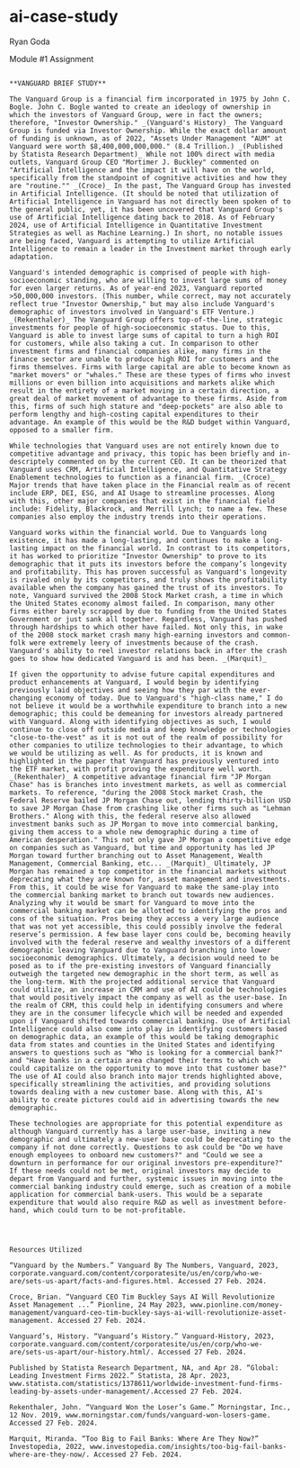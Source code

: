 # ai-case-study
Ryan Goda

Module #1 Assignment

                                                                            **VANGUARD BRIEF STUDY**

    The Vanguard Group is a financial firm incorporated in 1975 by John C. Bogle. John C. Bogle wanted to create an ideology of ownership in which the investors of Vanguard Group, were in fact the owners; therefore, "Investor Ownership." _(Vanguard's History)_ The Vanguard Group is funded via Investor Ownership. While the exact dollar amount of funding is unknown, as of 2022, "Assets Under Management "AUM" at Vanguard were worth $8,400,000,000,000." (8.4 Trillion.) _(Published by Statista Research Department)_ While not 100% direct with media outlets, Vanguard Group CEO "Mortimer J. Buckley" commented on "Artificial Intelligence and the impact it will have on the world, specifically from the standpoint of cognitive activities and how they are "routine."" _(Croce)_ In the past, The Vanguard Group has invested in Artificial Intelligence. (It should be noted that utilization of Artificial Intelligence in Vanguard has not directly been spoken of to the general public, yet, it has been uncovered that Vanguard Group's use of Artificial Intelligence dating back to 2018. As of February 2024, use of Artificial Intelligence in Quantitative Investment Strategies as well as Machine Learning.) In short, no notable issues are being faced, Vanguard is attempting to utilize Artificial Intelligence to remain a leader in the Investment market through early adaptation.

    Vanguard's intended demographic is comprised of people with high-socioeconomic standing, who are willing to invest large sums of money for even larger returns. As of year-end 2023, Vanguard reported >50,000,000 investors. (This number, while correct, may not accurately reflect true "Investor Ownership," but may also include Vanguard's demographic of investors involved in Vanguard's ETF Venture.) _(Rekenthaler)_ The Vanguard Group offers top-of-the-line, strategic investments for people of high-socioeconomic status. Due to this, Vanguard is able to invest large sums of capital to turn a high ROI for customers, while also taking a cut. In comparison to other investment firms and financial companies alike, many firms in the finance sector are unable to produce high ROI for customers and the firms themselves. Firms with large capital are able to become known as "market movers" or "whales." These are these types of firms who invest millions or even billion into acquisitions and markets alike which result in the entirety of a market moving in a certain direction, a great deal of market movement of advantage to these firms. Aside from this, firms of such high stature and "deep-pockets" are also able to perform lengthy and high-costing capital expenditures to their advantage. An example of this would be the R&D budget within Vanguard, opposed to a smaller firm.

    While technologies that Vanguard uses are not entirely known due to competitive advantage and privacy, this topic has been briefly and in-descriptely commented on by the current CEO. It can be theorized that Vanguard uses CRM, Artificial Intelligence, and Quantitative Strategy Enablement technologies to function as a financial firm. _(Croce)_ Major trends that have taken place in the Financial realm as of recent include ERP, DEI, ESG, and AI Usage to streamline processes. Along with this, other major companies that exist in the financial field include: Fidelity, Blackrock, and Merrill Lynch; to name a few. These companies also employ the industry trends into their operations.

    Vanguard works within the financial world. Due to Vanguards long existence, it has made a long-lasting, and continues to make a long-lasting impact on the financial world. In contrast to its competitors, it has worked to prioritize "Investor Ownership" to prove to its demographic that it puts its investors before the company’s longevity and profitability. This has proven successful as Vanguard's longevity is rivaled only by its competitors, and truly shows the profitability available when the company has gained the trust of its investors. To note, Vanguard survived the 2008 Stock Market crash, a time in which the United States economy almost failed. In comparison, many other firms either barely scrapped by due to funding from the United States Government or just sank all together. Regardless, Vanguard has pushed through hardships to which other have failed. Not only this, in wake of the 2008 stock market crash many high-earning investors and common-folk were extremely leery of investments because of the crash. Vanguard's ability to reel investor relations back in after the crash goes to show how dedicated Vanguard is and has been. _(Marquit)_

    If given the opportunity to advise future capital expenditures and product enhancements at Vanguard, I would begin by identifying previously laid objectives and seeing how they par with the ever-changing economy of today. Due to Vanguard's "high-class name," I do not believe it would be a worthwhile expenditure to branch into a new demographic; this could be demeaning for investors already partnered with Vanguard. Along with identifying objectives as such, I would continue to close off outside media and keep knowledge or technologies "close-to-the-vest" as it is not out of the realm of possibility for other companies to utilize technologies to their advantage, to which we would be utilizing as well. As for products, it is known and highlighted in the paper that Vanguard has previously ventured into the ETF market, with profit proving the expenditure well worth. _(Rekenthaler)_ A competitive advantage financial firm "JP Morgan Chase" has is branches into investment markets, as well as commercial markets. To reference, "during the 2008 Stock market Crash, the Federal Reserve bailed JP Morgan Chase out, lending thirty-billion USD to save JP Morgan Chase from crashing like other firms such as "Lehman Brothers." Along with this, the federal reserve also allowed investment banks such as JP Morgan to move into commercial banking, giving them access to a whole new demographic during a time of American desperation." This not only gave JP Morgan a competitive edge on companies such as Vanguard, but time and opportunity has led JP Morgan toward further branching out to Asset Management, Wealth Management, Commercial Banking, etc... _(Marquit)_ Ultimately, JP Morgan has remained a top competitor in the financial markets without deprecating what they are known for, asset management and investments. From this, it could be wise for Vanguard to make the same-play into the commercial banking market to branch out towards new audiences. Analyzing why it would be smart for Vanguard to move into the commercial banking market can be allotted to identifying the pros and cons of the situation. Pros being they access a very large audience that was not yet accessible, this could possibly involve the federal reserve’s permission. A few base layer cons could be, becoming heavily involved with the federal reserve and wealthy investors of a different demographic leaving Vanguard due to Vanguard branching into lower socioeconomic demographics. Ultimately, a decision would need to be posed as to if the pre-existing investors of Vanguard financially outweigh the targeted new demographic in the short term, as well as the long-term. With the projected additional service that Vanguard could utilize, an increase in CRM and use of AI could be technologies that would positively impact the company as well as the user-base. In the realm of CRM, this could help in identifying consumers and where they are in the consumer lifecycle which will be needed and expended upon if Vanguard shifted towards commercial banking. Use of Artificial Intelligence could also come into play in identifying customers based on demographic data, an example of this would be taking demographic data from states and counties in the United States and identifying answers to questions such as "Who is looking for a commercial bank?" and "Have banks in a certain area changed their terms to which we could capitalize on the opportunity to move into that customer base?" The use of AI could also branch into major trends highlighted above, specifically streamlining the activities, and providing solutions towards dealing with a new customer base. Along with this, AI's ability to create pictures could aid in advertising towards the new demographic.

    These technologies are appropriate for this potential expenditure as although Vanguard currently has a large user-base, inviting a new demographic and ultimately a new-user base could be deprecating to the company if not done correctly. Questions to ask could be "Do we have enough employees to onboard new customers?" and "Could we see a downturn in performance for our original investors pre-expenditure?" If these needs could not be met, original investors may decide to depart from Vanguard and further, systemic issues in moving into the commercial banking industry could emerge, such as creation of a mobile application for commercial bank-users. This would be a separate expenditure that would also require R&D as well as investment before-hand, which could turn to be not-profitable.



                                                                              Resources Utilized

    “Vanguard by the Numbers.” Vanguard By The Numbers, Vanguard, 2023, corporate.vanguard.com/content/corporatesite/us/en/corp/who-we-are/sets-us-apart/facts-and-figures.html. Accessed 27 Feb. 2024. 
                                                                                        
    Croce, Brian. “Vanguard CEO Tim Buckley Says AI Will Revolutionize Asset Management ...” Pionline, 24 May 2023, www.pionline.com/money-management/vanguard-ceo-tim-buckley-says-ai-will-revolutionize-asset-management. Accessed 27 Feb. 2024. 

    Vanguard’s, History. “Vanguard’s History.” Vanguard-History, 2023, corporate.vanguard.com/content/corporatesite/us/en/corp/who-we-are/sets-us-apart/our-history.html/. Accessed 27 Feb. 2024. 

    Published by Statista Research Department, NA, and Apr 28. “Global: Leading Investment Firms 2022.” Statista, 28 Apr. 2023, www.statista.com/statistics/1378611/worldwide-investment-fund-firms-leading-by-assets-under-management/.Accessed 27 Feb. 2024. 

    Rekenthaler, John. “Vanguard Won the Loser’s Game.” Morningstar, Inc., 12 Nov. 2019, www.morningstar.com/funds/vanguard-won-losers-game. Accessed 27 Feb. 2024. 

    Marquit, Miranda. “Too Big to Fail Banks: Where Are They Now?” Investopedia, 2022, www.investopedia.com/insights/too-big-fail-banks-where-are-they-now/. Accessed 27 Feb. 2024. 
